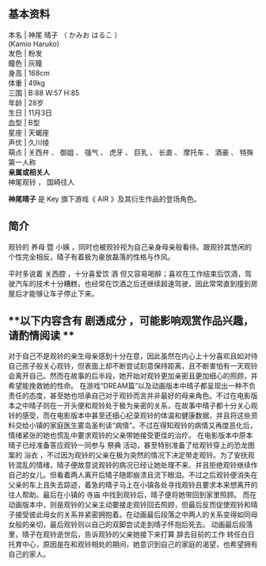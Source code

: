 **基本资料**  
---  
本名  |  神尾 晴子  （  かみお はるこ  ）    
(Kamio Haruko)  
发色  |  粉发   
瞳色  |  灰瞳   
身高  |  168cm   
体重  |  49kg   
三围  |  B:88 W:57 H:85   
年龄  |  28岁   
生日  |  11月3日   
血型  |  B型   
星座  |  天蝎座   
声优  |  久川绫   
萌点  |  关西弁  、  御姐  、  强气  、  虎牙  、  巨乳  、  长直  、  摩托车  、  酒豪  、  特殊第一人称   
**亲属或相关人**  
神尾观铃  ，  国崎往人  
  
**神尾晴子** 是  Key  旗下游戏《  AIR  》及其衍生作品的登场角色。

##  简介

观铃的  养母  暨  小姨  ，同时也被观铃视为自己亲身母亲般看待。跟观铃其悠闲的个性完全相反，晴子有着极为豪放磊落的性格与作风。

平时多说着  关西腔  ，十分喜爱饮  酒
但又容易喝醉；喜欢在工作结束后饮酒，驾驶汽车的技术十分糟糕，也经常在饮酒之后还继续超速驾驶，因此常常直到撞到房屋后才能够让车子停止下来。

**以下内容含有 剧透成分  ，可能影响观赏作品兴趣，请酌情阅读 **  
---  
对于自己不是观铃的亲生母亲感到十分在意，因此虽然在内心上十分喜欢且如对待自己孩子般关心观铃，但表面上却不断尝试刻意保持距离，且不断害怕有一天观铃会离开自己。然而在故事的后半段，她开始对观铃更加亲密且更加细心的照顾，并希望能挽救她的性命。
在游戏“DREAM篇”以及动画版本中晴子都呈现出一种不负责任的态度，甚至她也坦承自己对于观铃而言并非最好的母亲角色。不过在电影版本之中晴子则在一开头便和观铃处于极为亲密的关系，在故事中晴子都十分关心观铃的感受，而在电影版本中甚至还细心纪录观铃的体温和健康数据，并且将这些资料交给小镇的家庭医生雾岛圣判读“病情”。不过在得知观铃的病情又再度恶化后，情绪紧张的她也慌乱中要求观铃的父亲带她接受更佳的治疗。
在电影版本中原本晴子已经准备答应观铃一同参与  祭典  活动，甚至特别准备了给观铃穿上的恐龙图案的  浴衣
，不过因为观铃的父亲在极为突然的情况下决定带走观铃。为了安抚观铃混乱的情绪，晴子便故意说观铃的病况已经让她处理不来、并且拒绝观铃继续作自己的女儿。但看着两人离开后晴子随即崩溃且流下眼泪。不过之后观铃便消失在父亲的车上且失去踪迹，着急的晴子马上在小镇各处寻找观铃且要求本来想离开的往人帮助。最后在小镇的
寺庙  中找到观铃后，晴子便将她带回到家里照顾。
而在动画版本中，则是观铃的父亲主动要接走观铃回去照顾，但最后反而促使观铃和晴子接受彼此母女的关系并紧密拥抱着。在动画最后段落之中两人的关系变得如同母女般的亲切，最后观铃则以自己的双脚尝试走到晴子怀抱后死去。
动画最后段落里，晴子在观铃逝世后，告诉观铃的父亲她接下来打算  辞去目前的工作
转任白日托育中心，原因是在和观铃相处的期间，她意识到自己的家庭的渴望，也希望拥有自己的家人。

